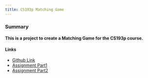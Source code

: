 ```yaml
---
title: CS193p Matching Game
---
```


### Summary

#### This is a project to create a Matching Game for the CS193p course. 

#### Links
- [Github Link](https://github.com/ahrchen/CS193p_Memorize/tree/main)
- [Assignment Part1](https://cs193p.sites.stanford.edu/sites/g/files/sbiybj16636/files/media/file/assignment_1.pdf)
- [Assignment Part2](https://cs193p.sites.stanford.edu/sites/g/files/sbiybj16636/files/media/file/Assignment%202.pdf)


